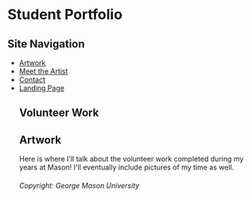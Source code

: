 
<body>
<h1> Student Portfolio </h1>
  <h2> Site Navigation </h2>
<nav>
    <ul>
      <li><a href="https://mswartze-creator.github.io/Hobbies/">Artwork</a>
      <li><a href="https://mswartze-creator.github.io/Student-Life/">Meet the Artist</a>
      <li><a href="https://mswartze-creator.github.io/Volunteer-Work/">Contact</a>
      <li><a href="https://mswartze-creator.github.io/Student-Portfolio/">Landing Page</a>

<h1>Volunteer Work</h1>
<h2>Artwork</h2>
<p>Here is where I'll talk about the volunteer work completed during my years at Mason! I'll eventually include pictures of my time as well.</p>


<footer> <h6> Copyright: George Mason University </h6> </footer>
